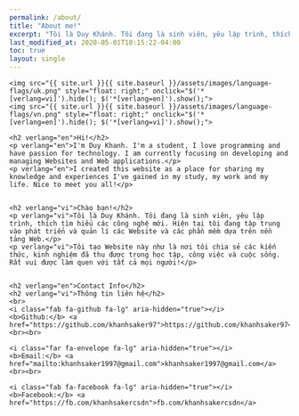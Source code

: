 ```yaml
---
permalink: /about/
title: "About me!"
excerpt: "Tôi là Duy Khánh. Tôi đang là sinh viên, yêu lập trình, thích tìm hiểu các công nghệ mới."
last_modified_at: 2020-05-01T10:15:22-04:00
toc: true
layout: single
---
```

<style media="screen">
	.project {
		width: 50%;
		max-width: 500px;
		float: left;
		padding: 10px;
		box-sizing: border-box;
	}
</style>
<div class="main-explain-area jumbotron">

	<img src="{{ site.url }}{{ site.baseurl }}/assets/images/language-flags/uk.png" style="float: right;" onclick="$('*[verlang=vi]').hide(); $('*[verlang=en]').show();">
	<img src="{{ site.url }}{{ site.baseurl }}/assets/images/language-flags/vn.png" style="float: right;" onclick="$('*[verlang=en]').hide(); $('*[verlang=vi]').show();">

	<h2 verlang="en">Hi!</h2>
	<p verlang="en">I'm Duy Khanh. I'm a student, I love programming and have passion for technology. I am currently focusing on developing and managing Websites and Web applications.</p>
	<p verlang="en">I created this website as a place for sharing my knowledge and experiences I've gained in my study, my work and my life. Nice to meet you all!</p>


	<h2 verlang="vi">Chào bạn!</h2>
	<p verlang="vi">Tôi là Duy Khánh. Tôi đang là sinh viên, yêu lập trình, thích tìm hiểu các công nghệ mới. Hiện tại tôi đang tập trung vào phát triển và quản lí các Website và các phần mềm dựa trên nền tảng Web.</p>
	<p verlang="vi">Tôi tạo Website này như là nơi tôi chia sẻ các kiến thức, kinh nghiệm đã thu được trong học tập, công việc và cuộc sống. Rất vui được làm quen với tất cả mọi người!</p>


	<h2 verlang="en">Contact Info</h2>
	<h2 verlang="vi">Thông tin liên hệ</h2>
	<br>
	<i class="fab fa-github fa-lg" aria-hidden="true"></i>
	<b>Github:</b> <a href="https://github.com/khanhsaker97">https://github.com/khanhsaker97</a><br><br>

	<i class="far fa-envelope fa-lg" aria-hidden="true"></i>
	<b>Email:</b> <a href="mailto:khanhsaker1997@gmail.com">khanhsaker1997@gmail.com</a><br><br>

	<i class="fab fa-facebook fa-lg" aria-hidden="true"></i>
	<b>Facebook:</b> <a href="https://fb.com/khanhsakercsdn">fb.com/khanhsakercsdn</a>
</div>

<style media="screen">
	*[verlang="vi"] {
		display: none;
	}
</style>
